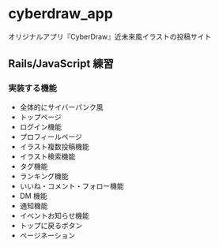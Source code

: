 # cyberdraw_app

オリジナルアプリ『CyberDraw』近未来風イラストの投稿サイト

## Rails/JavaScript 練習

### 実装する機能

- 全体的にサイバーパンク風
- トップページ
- ログイン機能
- プロフィールページ
- イラスト複数投稿機能
- イラスト検索機能
- タグ機能
- ランキング機能
- いいね・コメント・フォロー機能
- DM 機能
- 通知機能
- イベントお知らせ機能
- トップに戻るボタン
- ページネーション

